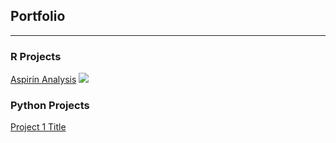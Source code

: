 ## Portfolio


---


### R Projects


[Aspirin Analysis](/rprojects/aspirin.rmd)
<img src="/portfolio/rproject/Bayer.png">


### Python Projects
[Project 1 Title](http://example.com)
